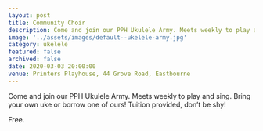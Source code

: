 ```yaml
---
layout: post
title: Community Choir
description: Come and join our PPH Ukulele Army. Meets weekly to play and sing. Bring your own uke or borrow one of ours! Tuition provided, don’t be shy!
image: '../assets/images/default--ukelele-army.jpg'
category: ukelele
featured: false
archived: false
date: 2020-03-03 20:00:00
venue: Printers Playhouse, 44 Grove Road, Eastbourne
---
```


Come and join our PPH Ukulele Army. Meets weekly to play and sing. Bring your own uke or borrow one of ours! Tuition provided, don’t be shy!

Free.